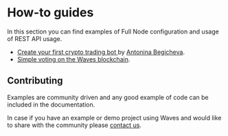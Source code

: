 # How-to guides

In this section you can find examples of Full Node configuration and usage of REST API usage.

* [Create your first crypto trading bot ](/en/building-apps/waves-api-and-sdk/examples/trading-bot) by [Antonina Begicheva](https://github.com/gingerabsurdity).
* [Simple voting on the Waves blockchain](/en/building-apps/smart-contracts/simple-voting-on-the-waves-blockchain).

## Contributing

Examples are community driven and any good example of code can be included in the documentation.

In case if you have an example or demo project using Waves and would like to share with the community please [contact us](http://wavesplatform.com/forum).
